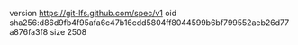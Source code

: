 version https://git-lfs.github.com/spec/v1
oid sha256:d86d9fb4f95afa6c47b16cdd5804ff8044599b6bf799552aeb26d77a876fa3f8
size 2508
